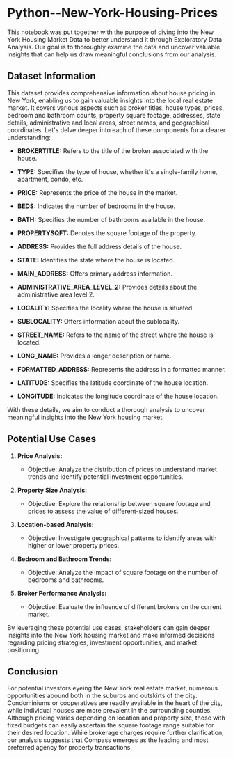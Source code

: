 # Python--New-York-Housing-Prices

This notebook was put together with the purpose of diving into the New York Housing Market Data to better understand it through Exploratory Data Analysis. Our goal is to thoroughly examine the data and uncover valuable insights that can help us draw meaningful conclusions from our analysis.

## Dataset Information

This dataset provides comprehensive information about house pricing in New York, enabling us to gain valuable insights into the local real estate market. It covers various aspects such as broker titles, house types, prices, bedroom and bathroom counts, property square footage, addresses, state details, administrative and local areas, street names, and geographical coordinates. Let's delve deeper into each of these components for a clearer understanding:

   - **BROKERTITLE:** Refers to the title of the broker associated with the house.
   
   - **TYPE:** Specifies the type of house, whether it's a single-family home, apartment, condo, etc.
   
   - **PRICE:** Represents the price of the house in the market.
   
   - **BEDS:** Indicates the number of bedrooms in the house.
   
   - **BATH:** Specifies the number of bathrooms available in the house.
   
   - **PROPERTYSQFT:** Denotes the square footage of the property.
   
   - **ADDRESS:** Provides the full address details of the house.
   
   - **STATE:** Identifies the state where the house is located.
   
   - **MAIN_ADDRESS:** Offers primary address information.
   
   - **ADMINISTRATIVE_AREA_LEVEL_2:** Provides details about the administrative area level 2.
   
   - **LOCALITY:** Specifies the locality where the house is situated.
   
   - **SUBLOCALITY:** Offers information about the sublocality.
   
   - **STREET_NAME:** Refers to the name of the street where the house is located.
   
   - **LONG_NAME:** Provides a longer description or name.
   
   - **FORMATTED_ADDRESS:** Represents the address in a formatted manner.
   
   - **LATITUDE:** Specifies the latitude coordinate of the house location.
   
   - **LONGITUDE:** Indicates the longitude coordinate of the house location.

With these details, we aim to conduct a thorough analysis to uncover meaningful insights into the New York housing market.
  
## Potential Use Cases

1. **Price Analysis:**

   - Objective: Analyze the distribution of prices to understand market trends and identify potential investment opportunities.
   
3. **Property Size Analysis:**

   - Objective: Explore the relationship between square footage and prices to assess the value of different-sized houses.

5. **Location-based Analysis:**

   - Objective: Investigate geographical patterns to identify areas with higher or lower property prices.

7. **Bedroom and Bathroom Trends:**

   - Objective: Analyze the impact of square footage on the number of bedrooms and bathrooms.

9. **Broker Performance Analysis:**

   - Objective: Evaluate the influence of different brokers on the current market.

By leveraging these potential use cases, stakeholders can gain deeper insights into the New York housing market and make informed decisions regarding pricing strategies, investment opportunities, and market positioning.

## Conclusion

For potential investors eyeing the New York real estate market, numerous opportunities abound both in the suburbs and outskirts of the city. Condominiums or cooperatives are readily available in the heart of the city, while individual houses are more prevalent in the surrounding counties. Although pricing varies depending on location and property size, those with fixed budgets can easily ascertain the square footage range suitable for their desired location. While brokerage charges require further clarification, our analysis suggests that Compass emerges as the leading and most preferred agency for property transactions.
